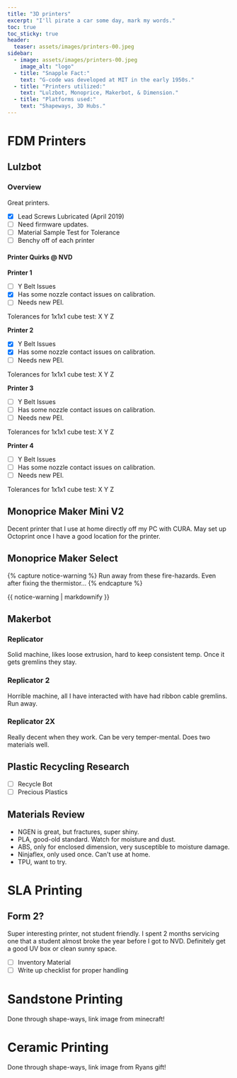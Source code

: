 ```yaml
---
title: "3D printers"
excerpt: "I'll pirate a car some day, mark my words."
toc: true
toc_sticky: true
header:
  teaser: assets/images/printers-00.jpeg
sidebar:
  - image: assets/images/printers-00.jpeg
    image_alt: "logo"
  - title: "Snapple Fact:"    
    text: "G-code was developed at MIT in the early 1950s."
  - title: "Printers utilized:"
    text: "Lulzbot, Monoprice, Makerbot, & Dimension."
  - title: "Platforms used:"
    text: "Shapeways, 3D Hubs."
---
```


# FDM Printers

## Lulzbot

### Overview

Great printers.
- [x] Lead Screws Lubricated (April 2019)
- [ ] Need firmware updates.
- [ ] Material Sample Test for Tolerance
- [ ] Benchy off of each printer

#### Printer Quirks @ NVD

**Printer 1**
- [ ] Y Belt Issues
- [x] Has some nozzle contact issues on calibration.
- [ ] Needs new PEI.

Tolerances for 1x1x1 cube test: X Y Z

**Printer 2**

- [x] Y Belt Issues
- [x] Has some nozzle contact issues on calibration.
- [ ] Needs new PEI.

Tolerances for 1x1x1 cube test: X Y Z

**Printer 3**

- [ ] Y Belt Issues
- [ ] Has some nozzle contact issues on calibration.
- [ ] Needs new PEI.

Tolerances for 1x1x1 cube test: X Y Z

**Printer 4**

- [ ] Y Belt Issues
- [ ] Has some nozzle contact issues on calibration.
- [ ] Needs new PEI.

Tolerances for 1x1x1 cube test: X Y Z

## Monoprice Maker Mini V2

Decent printer that I use at home directly off my PC with CURA. May set up Octoprint once I have a good location for the printer.

## Monoprice Maker Select

{% capture notice-warning %}
Run away from these fire-hazards. Even after fixing the thermistor...
{% endcapture %}
<div class="notice">{{ notice-warning | markdownify }}</div>

## Makerbot

### Replicator
Solid machine, likes loose extrusion, hard to keep consistent temp. Once it gets gremlins they stay.

### Replicator 2
Horrible machine, all I have interacted with have had ribbon cable gremlins. Run away.

### Replicator 2X
Really decent when they work. Can be very temper-mental. Does two materials well.

## Plastic Recycling Research

- [ ] Recycle Bot
- [ ] Precious Plastics

## Materials Review

- NGEN is great, but fractures, super shiny.
- PLA, good-old standard. Watch for moisture and dust.
- ABS, only for enclosed dimension, very susceptible to moisture damage.
- Ninjaflex, only used once. Can't use at home.
- TPU, want to try.

# SLA Printing

## Form 2?
Super interesting printer, not student friendly. I spent 2 months servicing one that a student almost broke the year before I got to NVD. Definitely get a good UV box or clean sunny space.

- [ ] Inventory Material
- [ ] Write up checklist for proper handling

# Sandstone Printing
Done through shape-ways, link image from minecraft!

# Ceramic Printing
Done through shape-ways, link image from Ryans gift!
